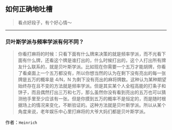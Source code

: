 ## 如何正确地吐槽

> 看点好段子，有个好心情～


 
---

### 贝叶斯学派与频率学派有何不同？

> 你看打麻将的时候：只看下面有什么牌来决策的就是频率学派，而不光看下面有什么牌，还看这个牌是谁打出的，什么时候打出的，这个人打出所有牌友什么联系的，就是贝叶斯学派。比如现在你需要一个五万才能胡牌，你看了看桌面上一个五万都没有，所以你想当然的认为在剩下没有亮出的每一张牌是五万的概率是 4/N，N 为剩下没有亮出的麻将牌数。这种认为某种期望始终存在且不变的方法就是频率学派。但是其实某个人全程高能的打条子和饼子，而且偶然打出三万和七万，那么虽然你没有看到亮出的五万也可以猜测他手里至少应该有一张。但是你摸到五万的概率不是恒定的，而是随时根据场上的情况来变化，不断验证的。这种方法就是贝叶斯学派。所以从某个角度来说，老年娱乐中心里打麻将的大爷大妈们都是贝叶斯学派。


作者：`Heinrich`